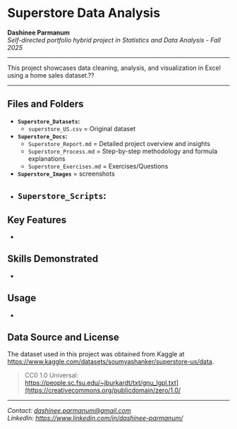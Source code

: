 # Superstore Data Analysis

**Dashinee Parmanum**  
*Self-directed portfolio hybrid project in Statistics and Data Analysis - Fall 2025*

---

This project showcases data cleaning, analysis, and visualization in Excel using a home sales dataset.??

---

## Files and Folders
- **`Superstore_Datasets`:**
  - `superstore_US.csv` = Original dataset
- **`Superstore_Docs`:**
  - `Superstore_Report.md` = Detailed project overview and insights
  - `Superstore_Process.md` = Step-by-step methodology and formula explanations
  - `Superstore_Exercises.md` = Exercises/Questions
- **`Superstore_Images`** = screenshots
- **`Superstore_Scripts`:**
  -  

## Key Features
- 

## Skills Demonstrated
-

## Usage
- 

## Data Source and License
The dataset used in this project was obtained from Kaggle at https://www.kaggle.com/datasets/soumyashanker/superstore-us/data.
> CC0 1.0 Universal: https://people.sc.fsu.edu/~jburkardt/txt/gnu_lgpl.txt](https://creativecommons.org/publicdomain/zero/1.0/

---
*Contact: dashinee.parmanum@gmail.com*  
*LinkedIn: https://www.linkedin.com/in/dashinee-parmanum/*
